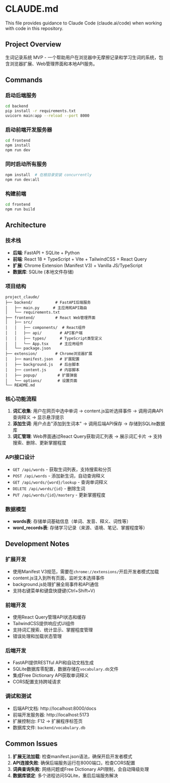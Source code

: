 # CLAUDE.md

This file provides guidance to Claude Code (claude.ai/code) when working with code in this repository.

## Project Overview

生词记录系统 MVP - 一个帮助用户在浏览器中无摩擦记录和学习生词的系统，包含浏览器扩展、Web管理界面和本地API服务。

## Commands

### 启动后端服务
```bash
cd backend
pip install -r requirements.txt
uvicorn main:app --reload --port 8000
```

### 启动前端开发服务器
```bash
cd frontend  
npm install
npm run dev
```

### 同时启动所有服务
```bash
npm install  # 在根目录安装 concurrently
npm run dev:all
```

### 构建前端
```bash
cd frontend
npm run build
```

## Architecture

### 技术栈
- **后端**: FastAPI + SQLite + Python
- **前端**: React 18 + TypeScript + Vite + TailwindCSS + React Query
- **扩展**: Chrome Extension (Manifest V3) + Vanilla JS/TypeScript
- **数据库**: SQLite (本地文件存储)

### 项目结构
```
project_claude/
├── backend/          # FastAPI后端服务
│   ├── main.py      # 主应用和API路由
│   └── requirements.txt
├── frontend/         # React Web管理界面
│   ├── src/
│   │   ├── components/  # React组件
│   │   ├── api/        # API客户端
│   │   ├── types/      # TypeScript类型定义
│   │   └── App.tsx     # 主应用组件
│   └── package.json
├── extension/        # Chrome浏览器扩展
│   ├── manifest.json   # 扩展配置
│   ├── background.js   # 后台脚本
│   ├── content.js      # 内容脚本
│   ├── popup/         # 扩展弹窗
│   └── options/       # 设置页面
└── README.md
```

### 核心功能流程
1. **词汇收集**: 用户在网页中选中单词 → content.js监听选择事件 → 调用词典API查询释义 → 显示悬浮提示
2. **添加生词**: 用户点击"添加到生词本" → 调用后端API保存 → 存储到SQLite数据库
3. **词汇管理**: Web界面通过React Query获取词汇列表 → 展示词汇卡片 → 支持搜索、删除、更新掌握程度

### API接口设计
- `GET /api/words` - 获取生词列表，支持搜索和分页
- `POST /api/words` - 添加新生词，自动查询释义
- `GET /api/words/{word}/lookup` - 查询单词释义
- `DELETE /api/words/{id}` - 删除生词
- `PUT /api/words/{id}/mastery` - 更新掌握程度

### 数据模型
- **words表**: 存储单词基础信息（单词、发音、释义、词性等）
- **word_records表**: 存储学习记录（来源、语境、笔记、掌握程度等）

## Development Notes

### 扩展开发
- 使用Manifest V3规范，需要在`chrome://extensions/`开启开发者模式加载
- content.js注入到所有页面，监听文本选择事件
- background.js处理扩展全局事件和API通信
- 支持右键菜单和键盘快捷键(Ctrl+Shift+V)

### 前端开发
- 使用React Query管理API状态和缓存
- TailwindCSS提供响应式UI组件
- 支持词汇搜索、统计显示、掌握程度管理
- 错误处理和加载状态管理

### 后端开发  
- FastAPI提供RESTful API和自动文档生成
- SQLite数据库零配置，数据存储在`vocabulary.db`文件
- 集成Free Dictionary API获取单词释义
- CORS配置支持跨域请求

### 调试和测试
- 后端API文档: http://localhost:8000/docs
- 前端开发服务器: http://localhost:5173  
- 扩展控制台: F12 → 扩展程序标签页
- 数据库文件: `backend/vocabulary.db`

## Common Issues

1. **扩展无法加载**: 检查manifest.json语法，确保开启开发者模式
2. **API连接失败**: 确保后端服务运行在8000端口，检查CORS配置
3. **词典查询失败**: 网络问题或Free Dictionary API限制，会自动降级处理
4. **数据库锁定**: 多个进程访问SQLite，重启后端服务解决